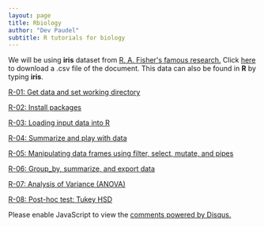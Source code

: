 ```yaml
---
layout: page
title: Rbiology
author: "Dev Paudel"
subtitle: R tutorials for biology
---
```

We will be using **iris** dataset from [R. A. Fisher's famous research.](http://onlinelibrary.wiley.com/doi/10.1111/j.1469-1809.1936.tb02137.x/abstract)
Click [here](https://rbiology.github.io/_data/irisdata.csv) to download a .csv file of the document.
This data can also be found in **R** by typing **iris**.

[R-01: Get data and set working directory](https://rbiology.github.io/2018-02-02-r101_1a/)

[R-02: Install packages](https://rbiology.github.io/2018-02-03-r101-a2/)

[R-03: Loading input data into R](https://rbiology.github.io/2018-02-04-r101-a3/)

[R-04: Summarize and play with data](https://rbiology.github.io/2018-02-05-r101-a4/)

[R-05: Manipulating data frames using filter, select, mutate, and pipes](https://rbiology.github.io/2018-02-06-r101-a5/)

[R-06: Group_by, summarize, and export data](https://rbiology.github.io/2018-02-07-r101-a6/)

[R-07: Analysis of Variance (ANOVA)](https://rbiology.github.io/2018-02-08-r101-a7/)

[R-08: Post-hoc test: Tukey HSD](https://rbiology.github.io/2018-02-09-r101-a8/)

<div id="disqus_thread"></div>
<script>

/**
*  RECOMMENDED CONFIGURATION VARIABLES: EDIT AND UNCOMMENT THE SECTION BELOW TO INSERT DYNAMIC VALUES FROM YOUR PLATFORM OR CMS.
*  LEARN WHY DEFINING THESE VARIABLES IS IMPORTANT: https://disqus.com/admin/universalcode/#configuration-variables*/
/*
var disqus_config = function () {
this.page.url = PAGE_URL;  // Replace PAGE_URL with your page's canonical URL variable
this.page.identifier = PAGE_IDENTIFIER; // Replace PAGE_IDENTIFIER with your page's unique identifier variable
};
*/
(function() { // DON'T EDIT BELOW THIS LINE
var d = document, s = d.createElement('script');
s.src = 'https://rbiology-github-io.disqus.com/embed.js';
s.setAttribute('data-timestamp', +new Date());
(d.head || d.body).appendChild(s);
})();
</script>
<noscript>Please enable JavaScript to view the <a href="https://disqus.com/?ref_noscript">comments powered by Disqus.</a></noscript>
                            
